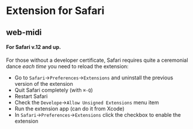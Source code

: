# Extension for Safari

## web-midi

#### For Safari v.12 and up.

For those without a developer certificate,
Safari requires quite a ceremonial dance *each time* you need to reload the extension:

- Go to `Safari`->`Preferences`->`Extensions` and uninstall the previous version of the extension
- Quit Safari completely (with `⌘-Q`)
- Restart Safari
- Check the `Develope`->`Allow Unsigned Extensions` menu item
- Run the extension app (can do it from Xcode)
- In `Safari`->`Preferences`->`Extensions` click the checkbox to enable the extension